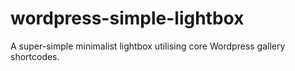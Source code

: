# wordpress-simple-lightbox
A super-simple minimalist lightbox utilising core Wordpress gallery shortcodes.
